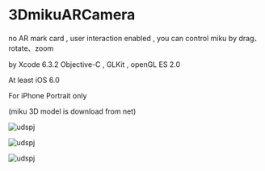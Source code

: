 # 3DmikuARCamera
no AR mark card , user interaction enabled , you can control miku by drag、rotate、zoom

by Xcode 6.3.2 Objective-C , GLKit , openGL ES 2.0

At least iOS 6.0

For iPhone Portrait only

(miku 3D model is download from net)



![udspj](https://github.com/udspj/3DmikuARCamera/blob/master/readmeimg/IMG_0485.PNG?raw=true)

![udspj](https://github.com/udspj/3DmikuARCamera/blob/master/readmeimg/IMG_0486.PNG?raw=true)

![udspj](https://github.com/udspj/3DmikuARCamera/blob/master/readmeimg/IMG_0487.PNG?raw=true)
